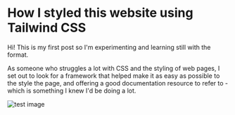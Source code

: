 # How I styled this website using Tailwind CSS

Hi! This is my first post so I'm experimenting and learning still with the format. 

As someone who struggles a lot with CSS and the styling of web pages, I set out to look for a framework that helped make it as easy as possible to the style the page, and offering a good documentation resource to refer to - which is something I knew I'd be doing a lot.

![test image](/assets/logo.svg)